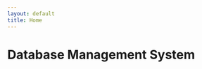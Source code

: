 ```yaml
---
layout: default
title: Home
---
```


<style>

    #breadcrumb a {
      color: #007BFF;
      text-decoration: none;
      margin-right: 5px;
    }
    #breadcrumb a:hover {
      text-decoration: underline;
    }
    #breadcrumb span {
      font-weight: bold;
      color: #333;
    }
  </style>

 <!-- ✅ Breadcrumb goes here -->
  <nav id="breadcrumb" style="font-size: 14px; margin: 2px 0;"></nav>
<script>
  const path = window.location.pathname.replace(/\/$/, ""); // remove trailing slash
  const segments = path.split("/").filter(Boolean); // remove empty strings
  const startIndex = segments.indexOf("study-demo");
  let breadcrumbHtml = `<a href="/study-demo/"><i class="fa-solid fa-house"></i></a> &gt; `;
  let fullPath = "";

  for (let i = startIndex; i < segments.length; i++) {
    let segment = segments[i];

    // Remove .html or .md for display name only
    let displayName = segment.replace(/\.html$|\.md$/i, "")
                             .replace(/-/g, " ")
                             .replace(/\b\w/g, c => c.toUpperCase());

    fullPath += "/" + segment;

    if (i === segments.length - 1) {
      breadcrumbHtml += `<span>${displayName}</span>`;
    } else {
      breadcrumbHtml += `<a href="${fullPath}">${displayName}</a> &gt; `;
    }
  }

  document.getElementById("breadcrumb").innerHTML = breadcrumbHtml;
</script>


<!-- ✅ Style for PDF Cards -->
<style>
  .pdf-grid {
    display: grid;
    grid-template-columns: repeat(auto-fit, minmax(220px, 1fr));
    gap: 20px;
    margin: 30px 0;
  }

  .pdf-card {
    background: #fff;
    border-radius: 12px;
    box-shadow: 0 4px 12px rgba(0, 0, 0, 0.08);
    overflow: hidden;
    text-align: center;
    transition: transform 0.2s;
    padding: 10px;
  }

  .pdf-card:hover {
    transform: translateY(-4px);
  }

  .pdf-card img {
    width: 100%;
    height: 150px;
    object-fit: contain;
    margin-bottom: 10px;
  }

  .pdf-card h4 {
    margin: 0;
    font-size: 16px;
    color: #333;
  }

  .pdf-card p {
    font-size: 14px;
    color: #666;
  }

  .pdf-card a {
    display: block;
    margin-top: 8px;
    font-size: 14px;
    color: #007BFF;
    text-decoration: none;
  }

  .pdf-card a:hover {
    text-decoration: underline;
  }
</style>

<!-- ✅ Load PDFs from JSON -->
<script>
  fetch('./pdf-data.json')
    .then(response => response.json())
    .then(data => {
      const container = document.getElementById('pdfGrid');
      data.forEach(item => {
        const card = document.createElement('div');
        card.className = 'pdf-card';
        card.innerHTML = `
          <img src="${item.thumbnail}" alt="${item.title} thumbnail">
          <h4>${item.title}</h4>
          <p>${item.subtitle}</p>
          <p>${item.exam}</p>
          <a href="${item.url}" target="_blank">View PDF</a>
        `;
        container.appendChild(card);
      });
    })
    .catch(error => {
      console.error('Error loading JSON:', error);
    });
</script>



<div>

<h1>Database Management System</h1>

</div>
<!-- ✅ PDF Grid Container -->
<div class="pdf-grid" id="pdfGrid"></div>